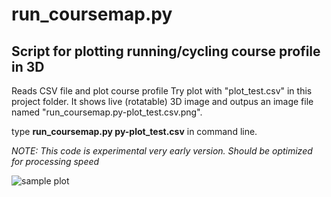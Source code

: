 # run_coursemap.py
## Script for plotting running/cycling course profile in 3D

Reads CSV file and plot course profile
Try plot with "plot_test.csv" in this project folder. 
It shows live (rotatable) 3D image and outpus an image file named "run_coursemap.py-plot_test.csv.png". 

type **run_coursemap.py py-plot_test.csv** in command line. 

*NOTE: 
This code is experimental very early version. Should be optimized for processing speed*

![sample plot](https://raw.githubusercontent.com/teddokano/run_coursemap.py/main/run_coursemap.py_-a_60_-e_60_-m_mid_-o_plot_test.fit.png "sample")
